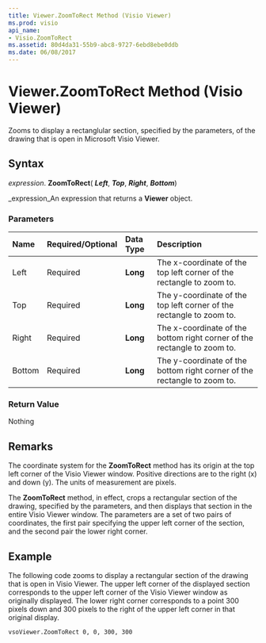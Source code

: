 ```yaml
---
title: Viewer.ZoomToRect Method (Visio Viewer)
ms.prod: visio
api_name:
- Visio.ZoomToRect
ms.assetid: 80d4da31-55b9-abc8-9727-6ebd8ebe0ddb
ms.date: 06/08/2017
---
```



# Viewer.ZoomToRect Method (Visio Viewer)

Zooms to display a rectanglular section, specified by the parameters, of the drawing that is open in Microsoft Visio Viewer.


## Syntax

 _expression_. **ZoomToRect**( **_Left_**, **_Top_**, **_Right_**, **_Bottom_**)

 _expression_An expression that returns a **Viewer** object.


### Parameters



|**Name**|**Required/Optional**|**Data Type**|**Description**|
|:-----|:-----|:-----|:-----|
|Left|Required| **Long**|The x-coordinate of the top left corner of the rectangle to zoom to.|
|Top|Required| **Long**|The y-coordinate of the top left corner of the rectangle to zoom to.|
|Right|Required| **Long**|The x-coordinate of the bottom right corner of the rectangle to zoom to.|
|Bottom|Required| **Long**|The y-coordinate of the bottom right corner of the rectangle to zoom to.|

### Return Value

Nothing


## Remarks

The coordinate system for the **ZoomToRect** method has its origin at the top left corner of the Visio Viewer window. Positive directions are to the right (x) and down (y). The units of measurement are pixels.

The **ZoomToRect** method, in effect, crops a rectangular section of the drawing, specified by the parameters, and then displays that section in the entire Visio Viewer window. The parameters are a set of two pairs of coordinates, the first pair specifying the upper left corner of the section, and the second pair the lower right corner.


## Example

The following code zooms to display a rectangular section of the drawing that is open in Visio Viewer. The upper left corner of the displayed section corresponds to the upper left corner of the Visio Viewer window as originally displayed. The lower right corner corresponds to a point 300 pixels down and 300 pixels to the right of the upper left corner in that original display.


```
vsoViewer.ZoomToRect 0, 0, 300, 300
```


